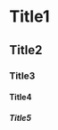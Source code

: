 <h1 id="title1">Title1</h1>
<h2 id="title2">Title2</h2>
<h3 id="title3">Title3</h3>
<h4 id="title4">Title4</h4>
<h5 id="title5">Title5</h5>
